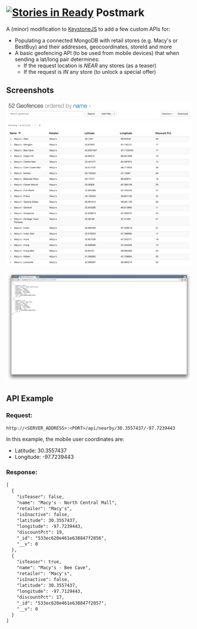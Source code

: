 [![Stories in Ready](https://badge.waffle.io/masterxen/postmark.png?label=ready&title=Ready)](https://waffle.io/masterxen/postmark)
Postmark
===================

A (minor) modification to [KeystoneJS](http://keystonejs.com/) to add a few custom APIs for:

* Populating a connected MongoDB with retail stores (e.g. Macy's or BestBuy) and their addresses, geocoordinates, storeId and more
* A basic geofencing API (to be used from mobile devices) that when sending a lat/long pair determines:
    - If the request location is _NEAR_ any stores (as a teaser)
    - If the request is _IN_ any store (to unlock a special offer)


Screenshots
-------------------

![Geofence Setup & UI](https://github.com/MasterXen/postmark/raw/master/images/Screen%20Shot%202014-04-07%20at%201.53.46%20PM.png)

![Example Request & Response](https://github.com/MasterXen/postmark/raw/master/images/Screen%20Shot%202014-04-07%20at%201.57.48%20PM.png)



API Example
-------------------

### Request:
    http://<SERVER_ADDRESS>:<PORT>/api/nearby/30.3557437/-97.7239443
    
In this example, the mobile user coordinates are:
* Latitude: 30.3557437
* Longitude: -97.7239443

### Response:
````
[
  {
    "isTeaser": false,
    "name": "Macy's - North Central Mall",
    "retailer": "Macy's",
    "isInactive": false,
    "latitude": 30.3557437,
    "longitude": -97.7239443,
    "discountPct": 19,
    "_id": "533ec620e461e638847f2856",
    "__v": 0
  },
  {
    "isTeaser": true,
    "name": "Macy's - Bee Cave",
    "retailer": "Macy's",
    "isInactive": false,
    "latitude": 30.3557437,
    "longitude": -97.7129443,
    "discountPct": 17,
    "_id": "533ec620e461e638847f2857",
    "__v": 0
  }
]
````
